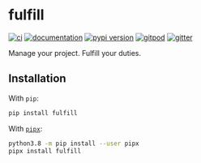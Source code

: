 # fulfill

[![ci](https://github.com/pawamoy/fulfill/workflows/ci/badge.svg)](https://github.com/pawamoy/fulfill/actions?query=workflow%3Aci)
[![documentation](https://img.shields.io/badge/docs-mkdocs-708FCC.svg?style=flat)](https://pawamoy.github.io/fulfill/)
[![pypi version](https://img.shields.io/pypi/v/fulfill.svg)](https://pypi.org/project/fulfill/)
[![gitpod](https://img.shields.io/badge/gitpod-workspace-708FCC.svg?style=flat)](https://gitpod.io/#https://github.com/pawamoy/fulfill)
[![gitter](https://badges.gitter.im/join%20chat.svg)](https://app.gitter.im/#/room/#fulfill:gitter.im)

Manage your project. Fulfill your duties.

## Installation

With `pip`:

```bash
pip install fulfill
```

With [`pipx`](https://github.com/pipxproject/pipx):

```bash
python3.8 -m pip install --user pipx
pipx install fulfill
```

